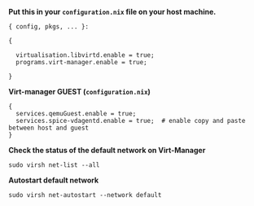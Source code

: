 **Put this in your `configuration.nix` file on your host machine.**

```
{ config, pkgs, ... }:

{

  virtualisation.libvirtd.enable = true;
  programs.virt-manager.enable = true;

}

```

**Virt-manager GUEST (`configuration.nix`)**

```
{
  services.qemuGuest.enable = true;
  services.spice-vdagentd.enable = true;  # enable copy and paste between host and guest
}
```

**Check the status of the default network on Virt-Manager**

```
sudo virsh net-list --all
```

**Autostart default network**

```
sudo virsh net-autostart --network default
```
